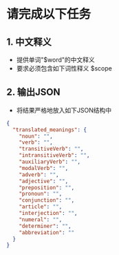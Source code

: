 # 请完成以下任务

## 1. 中文释义

- 提供单词"$word"的中文释义
- 要求必须包含如下词性释义
$scope

## 2. 输出JSON

- 将结果严格地放入如下JSON结构中

```json
{
  "translated_meanings": {
    "noun": "",
    "verb": "",
    "transitiveVerb": "",
    "intransitiveVerb": "",
    "auxiliaryVerb": "",
    "modalVerb": "",
    "adverb": "",
    "adjective": "",
    "preposition": "",
    "pronoun": "",
    "conjunction": "",
    "article": "",
    "interjection": "",
    "numeral": "",
    "determiner": "",
    "abbreviation": ""
  }
}
```